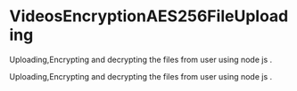 # VideosEncryptionAES256FileUploading
Uploading,Encrypting and decrypting the files from user using node js .

Uploading,Encrypting and decrypting the files from user using node js .
